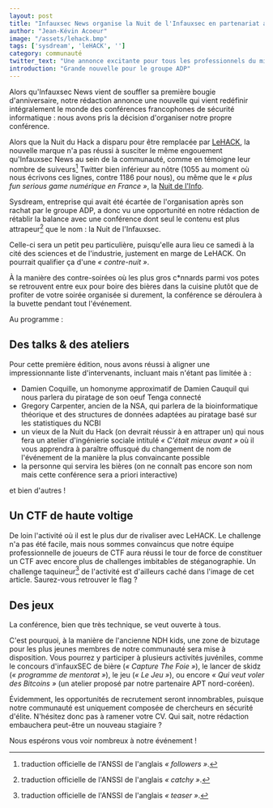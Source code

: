```yaml
---
layout: post
title: "Infauxsec News organise la Nuit de l'Infauxsec en partenariat avec Sysdream"
author: "Jean-Kévin Acoeur"
image: "/assets/lehack.bmp"
tags: ['sysdream', 'leHACK', '']
category: communauté
twitter_text: "Une annonce excitante pour tous les professionnels du milieu"
introduction: "Grande nouvelle pour le groupe ADP"
---
```


Alors qu'Infauxsec News vient de souffler sa première bougie d'anniversaire,
notre rédaction annonce une nouvelle qui vient redéfinir intégralement le monde
des conférences francophones de sécurité informatique : nous avons pris la
décision d'organiser notre propre conférence.

Alors que la Nuit du Hack a disparu pour être remplacée par
[LeHACK](https://twitter.com/_leHACK_), la nouvelle marque n'a pas réussi à
susciter le même engouement qu'Infauxsec News au sein de la communauté, comme
en témoigne leur nombre de suiveurs[^1] Twitter bien inférieur au nôtre (1055
au moment où nous écrivons ces lignes, contre 1186 pour nous), ou même que le
*« plus fun serious game numérique en France »*, la [Nuit de
l'Info](https://twitter.com/nuitinfo).

Sysdream, entreprise qui avait été écartée de l'organisation après son rachat
par le groupe ADP, a donc vu une opportunité en notre rédaction de rétablir la
balance avec une conférence dont seul le contenu est plus attrapeur[^2] que le
nom : la Nuit de l'Infauxsec.

Celle-ci sera un petit peu particulière, puisqu'elle aura lieu ce samedi à la
cité des sciences et de l'industrie, justement en marge de LeHACK. On pourrait
qualifier ça d'une *« contre-nuit »*.

À la manière des contre-soirées où les plus gros c\*nnards parmi vos potes se
retrouvent entre eux pour boire des bières dans la cuisine plutôt que de
profiter de votre soirée organisée si durement, la conférence se déroulera à la
buvette pendant tout l'événement.

Au programme :

## Des talks & des ateliers

Pour cette première édition, nous avons réussi à aligner une impressionnante
liste d'intervenants, incluant mais n'étant pas limitée à :

- Damien Coquille, un homonyme approximatif de Damien Cauquil qui nous parlera
  du piratage de son oeuf Tenga connecté
- Gregory Carpenter, ancien de la NSA, qui parlera de la bioinformatique
  théorique et des structures de données adaptées au piratage basé sur les
  statistiques du NCBI
- un vieux de la Nuit du Hack (on devrait réussir à en attraper un) qui nous
  fera un atelier d'ingénierie sociale intitulé *« C'était mieux avant »* où il
  vous apprendra à paraître offusqué du changement de nom de l'événement de la
  manière la plus convaincante possible
- la personne qui servira les bières (on ne connaît pas encore son nom mais
  cette conférence sera a priori interactive)

et bien d'autres !

## Un CTF de haute voltige

De loin l'activité où il est le plus dur de rivaliser avec LeHACK. Le challenge
n'a pas été facile, mais nous sommes convaincus que notre équipe professionnelle
de joueurs de CTF aura réussi le tour de force de constituer un CTF avec encore
plus de challenges imbitables de stéganographie. Un challenge taquineur[^3] de
l'activité est d'ailleurs caché dans l'image de cet article. Saurez-vous
retrouver le flag ?

## Des jeux

La conférence, bien que très technique, se veut ouverte à tous.

C'est pourquoi, à la manière de l'ancienne NDH kids, une zone de bizutage pour les plus jeunes
membres de notre communauté sera mise à disposition. Vous pourrez y participer
à plusieurs activités juvéniles, comme le concours d'infauxSEC de bière
(*« Capture The Foie »*), le lancer de skidz (*« programme de mentorat »*), le
jeu (*« Le Jeu »*), ou encore *« Qui veut voler des Bitcoins »* (un atelier
proposé par notre partenaire APT nord-coréen).

Évidemment, les opportunités de recrutement seront innombrables, puisque notre
communauté est uniquement composée de chercheurs en sécurité d'élite. N'hésitez
donc pas à ramener votre CV. Qui sait, notre rédaction embauchera peut-être un
nouveau stagiaire ?

Nous espérons vous voir nombreux à notre événement !

[^1]: traduction officielle de l'ANSSI de l'anglais *« followers »*.
[^2]: traduction officielle de l'ANSSI de l'anglais *« catchy »*.
[^3]: traduction officielle de l'ANSSI de l'anglais *« teaser »*.
